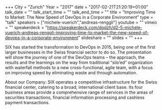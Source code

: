 +++
City = "Zurich"
Year = "2017"
date = "2017-02-21T21:20:19+01:00"
talk_date = ""
talk_start_time = ""
talk_end_time = ""
title = "Improving Time to Market: The New Speed of DevOps in a Corporate Environment"
type = "talk"
speakers = ["michele-vuerich","andreas-renggli"]
youtube = ""
vimeo = ""
speakerdeck = "https://speakerdeck.com/dodzh/d2-5-michele-vuerich-andreas-renggli-improving-time-to-market-the-new-speed-of-devops-in-a-corporate-environment"
slideshare = ""
slides = ""
+++

SIX has started the transformation to DevOps in 2015, being one of the first larger
businesses in the Swiss financial sector to do so. The presentation will show the journey
of one of the DevOps teams – the approach, the results and the learnings on the way from
traditional “silo’ed” organization with waterfall methods to a new cross-functional,
agile team, with a focus on improving speed by eliminating waste and through automation.

About our Company:
SIX operates a competitive infrastructure for the Swiss financial center, catering to a
broad, international client base. Its four business areas provide a comprehensive range
of services in the areas of securities transactions, financial information processing and
cashless payment transactions.
